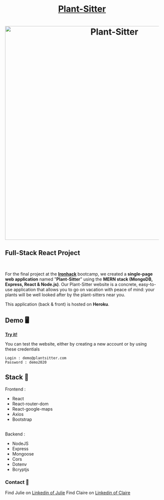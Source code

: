 
<h1 align="center">
	<a href="href="https://plant-sitter.herokuapp.com">Plant-Sitter</a>
</h1>
<h1 align="center">
	<img
		width="700"
		alt="Plant-Sitter"
		src="https://github.com/trangnguyen307/project3-plant-sitting/blob/master/client/public/thumbnail.png">
</h1>

## Full-Stack React Project

<br/>

For the final project at the <a href="https://www.ironhack.com"> **Ironhack**</a> bootcamp, we created a **single-page web application** named "**Plant-Sitter**" using the **MERN stack (MongoDB, Express, React &amp; Node.js)**. Our Plant-Sitter website is a concrete, easy-to-use application that allows you to go on vacation with peace of mind: your plants will be well looked after by the plant-sitters near you.

This application (back & front) is hosted on **Heroku**.

## Demo 🖥

<a href="https://plant-sitter.herokuapp.com/">**Try it!**</a>

You can test the website, either by creating a new account or by using these credentials

```
Login : demo@plantsitter.com
Password : demo2020
```

## Stack 💪

Frontend :

- React
- React-router-dom
- React-google-maps
- Axios
- Bootstrap
  <br/>
  <br/>
  
Backend :

- NodeJS
- Express
- Mongoose
- Cors
- Dotenv
- Bcryptjs

### Contact 📡
Find Julie on <a href="https://www.linkedin.com/in/trangnguyen307/">Linkedin of Julie</a>
Find Claire on <a href="https://www.linkedin.com/in/claire-lacanal/">Linkedin of Claire</a>
